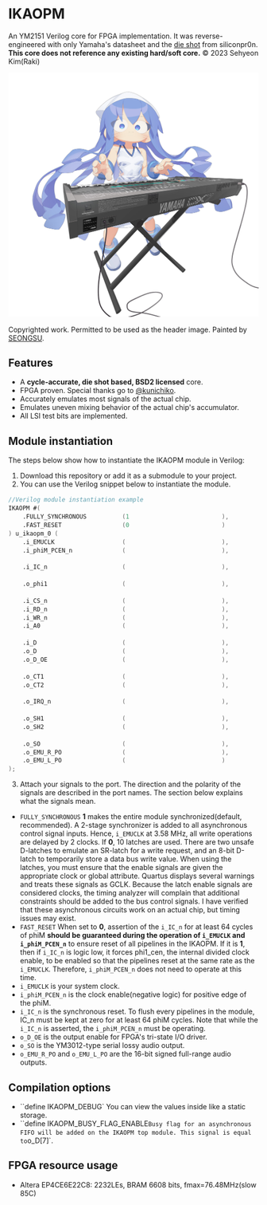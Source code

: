 # IKAOPM
An YM2151 Verilog core for FPGA implementation. It was reverse-engineered with only Yamaha's datasheet and the [die shot](https://siliconpr0n.org/archive/doku.php?id=mcmaster:yamaha:ym2151) from siliconpr0n. **This core does not reference any existing hard/soft core.** © 2023 Sehyeon Kim(Raki)

<p align=center><img alt="header image" src="./resources/ikamusume_dx7.jpg" height="auto" width="640"></p>

Copyrighted work. Permitted to be used as the header image. Painted by [SEONGSU](https://twitter.com/seongsu_twit).

## Features
* A **cycle-accurate, die shot based, BSD2 licensed** core.
* FPGA proven. Special thanks go to [@kunichiko]( https://github.com/kunichiko ).
* Accurately emulates most signals of the actual chip.
* Emulates uneven mixing behavior of the actual chip's accumulator.
* All LSI test bits are implemented.

## Module instantiation
The steps below show how to instantiate the IKAOPM module in Verilog:

1. Download this repository or add it as a submodule to your project.
2. You can use the Verilog snippet below to instantiate the module.

```verilog
//Verilog module instantiation example
IKAOPM #(
    .FULLY_SYNCHRONOUS          (1                          ),
    .FAST_RESET                 (0                          )
) u_ikaopm_0 (
    .i_EMUCLK                   (                           ),
    .i_phiM_PCEN_n              (                           ),

    .i_IC_n                     (                           ),

    .o_phi1                     (                           ),

    .i_CS_n                     (                           ),
    .i_RD_n                     (                           ),
    .i_WR_n                     (                           ),
    .i_A0                       (                           ),

    .i_D                        (                           ),
    .o_D                        (                           ),
    .o_D_OE                     (                           ),

    .o_CT1                      (                           ),
    .o_CT2                      (                           ),

    .o_IRQ_n                    (                           ),

    .o_SH1                      (                           ),
    .o_SH2                      (                           ),

    .o_SO                       (                           ),
    .o_EMU_R_PO                 (                           ),
    .o_EMU_L_PO                 (                           )
);
```
3. Attach your signals to the port. The direction and the polarity of the signals are described in the port names. The section below explains what the signals mean.


* `FULLY_SYNCHRONOUS` **1** makes the entire module synchronized(default, recommended). A 2-stage synchronizer is added to all asynchronous control signal inputs. Hence, `i_EMUCLK` at 3.58 MHz, all write operations are delayed by 2 clocks. If **0**, 10 latches are used. There are two unsafe D-latches to emulate an SR-latch for a write request, and an 8-bit D-latch to temporarily store a data bus write value. When using the latches, you must ensure that the enable signals are given the appropriate clock or global attribute. Quartus displays several warnings and treats these signals as GCLK. Because the latch enable signals are considered clocks, the timing analyzer will complain that additional constraints should be added to the bus control signals. I have verified that these asynchronous circuits work on an actual chip, but timing issues may exist.
* `FAST_RESET` When set to **0**, assertion of the `i_IC_n` for at least 64 cycles of phiM **should be guaranteed during the operation of `i_EMUCLK` and `i_phiM_PCEN_n`** to ensure reset of all pipelines in the IKAOPM. If it is **1**, then if `i_IC_n` is logic low, it forces phi1_cen, the internal divided clock enable, to be enabled so that the pipelines reset at the same rate as the `i_EMUCLK`. Therefore, `i_phiM_PCEN_n` does not need to operate at this time. 
* `i_EMUCLK` is your system clock.
*  `i_phiM_PCEN_n` is the clock enable(negative logic) for positive edge of the phiM.
*  `i_IC_n` is the synchronous reset. To flush every pipelines in the module, IC_n must be kept at zero for at least 64 phiM cycles. Note that while the `i_IC_n` is asserted, the `i_phiM_PCEN_n` must be operating.
*  `o_D_OE` is the output enable for FPGA's tri-state I/O driver.
*  `o_SO` is the YM3012-type serial lossy audio output.
*  `o_EMU_R_PO` and `o_EMU_L_PO` are the 16-bit signed full-range audio outputs.

## Compilation options
* ``define IKAOPM_DEBUG` You can view the values inside like a static storage.
* ``define IKAOPM_BUSY_FLAG_ENABLE` Busy flag for an asynchronous FIFO will be added on the IKAOPM top module. This signal is equal to `o_D[7]`.

## FPGA resource usage
* Altera EP4CE6E22C8: 2232LEs, BRAM 6608 bits, fmax=76.48MHz(slow 85C)

